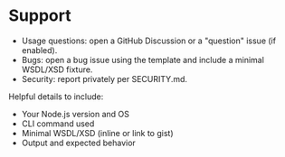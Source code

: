 # Support

- Usage questions: open a GitHub Discussion or a "question" issue (if enabled).
- Bugs: open a bug issue using the template and include a minimal WSDL/XSD fixture.
- Security: report privately per SECURITY.md.

Helpful details to include:
- Your Node.js version and OS
- CLI command used
- Minimal WSDL/XSD (inline or link to gist)
- Output and expected behavior

